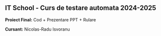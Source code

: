 IT School - Curs de testare automata 2024-2025
-----
**Proiect Final:** Cod + Prezentare PPT + Rulare

**Cursant:** Nicolas-Radu Isvoranu
